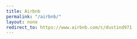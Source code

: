 ```yaml
---
title: Airbnb
permalink: "/airbnb/"
layout: none
redirect_to: https://www.airbnb.com/c/dustind971
---
```


